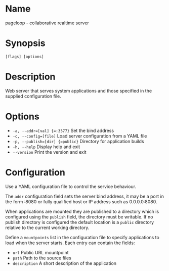 # Name

pageloop - collaborative realtime server

# Synopsis

```
[flags] [options]
```

# Description

Web server that serves system applications and
those specified in the supplied configuration file.

# Options

+ `-a, --addr=[val] {=:3577}` Set the bind address
+ `-c, --config=[file]` Load server configuration from a YAML file
+ `-p, --publish=[dir] {=public}` Directory for application builds
+ `-h, --help` Display help and exit
+ `--version` Print the version and exit

# Configuration

Use a YAML configuration file to control the service behaviour.

The `addr` configuration field sets the server bind address, it may
be a port in the form :8080 or fully qualified host or IP address such as
0.0.0.0:8080.

When applications are mounted they are published to a directory which
is configured using the `publish` field, the directory must be writable.
If no publish directory is configured the default location is a `public` directory
relative to the current working directory.

Define a `mountpoints` list in the configuration file to specify applications
to load when the server starts. Each entry can contain the fields:

+ `url` Public URL mountpoint
+ `path` Path to the source files
+ `description` A short description of the application
